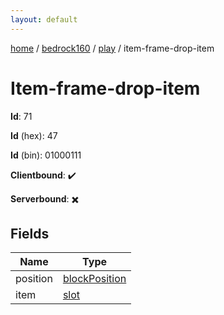 ```yaml
---
layout: default
---
```


[home](/)  /  [bedrock160](/protocol/bedrock160)  /  [play](/protocol/bedrock160/play)  /  item-frame-drop-item

# Item-frame-drop-item

**Id**: 71

**Id** (hex): 47

**Id** (bin): 01000111

**Clientbound**: ✔️

**Serverbound**: ✖️

## Fields

Name | Type
---|---
position | [blockPosition](/protocol/bedrock160/types/block-position)
item | [slot](/protocol/bedrock160/types/slot)

